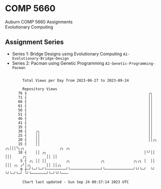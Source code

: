 # COMP 5660
Auburn COMP 5660 Assignments  
Evolutionary Computing

## Assignment Series
- Series 1: Bridge Designs using Evolutionary Computing `A1-Evolutionary-Bridge-Design`
- Series 2: Pacman using Genetic Programming `A2-Genetic-Programming-Pacman`

```

        Total Views per Day from 2023-06-27 to 2023-09-24

        Repository Views
      76 ┼                                                        ╭╮
      71 ┤                                                        ││
      66 ┤                                                        ││
      61 ┤                                                        ││
      56 ┤                                                        ││
      51 ┤                                                        ││
      46 ┤                                                        ││
      41 ┤                                                        ││
      35 ┤                                                        ││
      30 ┤    ╭╮                                                  ││
      25 ┤    ││                                                  ││
      20 ┤    ││                                                  ││╭╮
      15 ┤    ││                                                ╭╮│││╰╮╭╮                ╭╮ ╭╮
      10 ┤    ││ ╭╮                                             │╰╯││ │││     ╭╮         ││ ││
       5 ┤ ╭╮ ││ ││         ╭╮              ╭╮             ╭╮╭╮ │  ││ │││ ╭╮ ╭╯│╭╮       ││ ││╭╮
       0 ┼─╯╰─╯╰─╯╰─────────╯╰──────────────╯╰─────────────╯╰╯╰─╯  ╰╯ ╰╯╰─╯╰─╯ ╰╯╰───────╯╰─╯╰╯╰───

        Chart last updated - Sun Sep 24 00:37:14 2023 UTC
        
```

